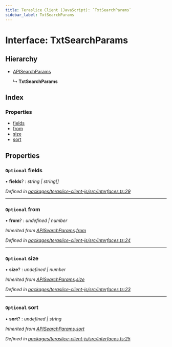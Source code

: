 ```yaml
---
title: Teraslice Client (JavaScript): `TxtSearchParams`
sidebar_label: TxtSearchParams
---
```


# Interface: TxtSearchParams

## Hierarchy

* [APISearchParams](apisearchparams.md)

  ↳ **TxtSearchParams**

## Index

### Properties

* [fields](txtsearchparams.md#optional-fields)
* [from](txtsearchparams.md#optional-from)
* [size](txtsearchparams.md#optional-size)
* [sort](txtsearchparams.md#optional-sort)

## Properties

### `Optional` fields

• **fields**? : *string | string[]*

*Defined in [packages/teraslice-client-js/src/interfaces.ts:29](https://github.com/terascope/teraslice/blob/f95bb5556/packages/teraslice-client-js/src/interfaces.ts#L29)*

___

### `Optional` from

• **from**? : *undefined | number*

*Inherited from [APISearchParams](apisearchparams.md).[from](apisearchparams.md#optional-from)*

*Defined in [packages/teraslice-client-js/src/interfaces.ts:24](https://github.com/terascope/teraslice/blob/f95bb5556/packages/teraslice-client-js/src/interfaces.ts#L24)*

___

### `Optional` size

• **size**? : *undefined | number*

*Inherited from [APISearchParams](apisearchparams.md).[size](apisearchparams.md#optional-size)*

*Defined in [packages/teraslice-client-js/src/interfaces.ts:23](https://github.com/terascope/teraslice/blob/f95bb5556/packages/teraslice-client-js/src/interfaces.ts#L23)*

___

### `Optional` sort

• **sort**? : *undefined | string*

*Inherited from [APISearchParams](apisearchparams.md).[sort](apisearchparams.md#optional-sort)*

*Defined in [packages/teraslice-client-js/src/interfaces.ts:25](https://github.com/terascope/teraslice/blob/f95bb5556/packages/teraslice-client-js/src/interfaces.ts#L25)*
